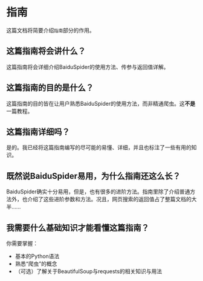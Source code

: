 # 指南

<!-- ::: baiduspider.BaiduSpider
    handler: python
    rendering:
      show_root_heading: true
      show_source: true -->

这篇文档将简要介绍`指南`部分的作用。

## 这篇指南将会讲什么？

这篇指南将会详细介绍BaiduSpider的使用方法、传参与返回值详解。

## 这篇指南的目的是什么？

这篇指南的目的皆在让用户熟悉BaiduSpider的使用方法，而非精通爬虫。这**不是**一篇教程。

## 这篇指南详细吗？

是的。我已经将这篇指南编写的尽可能的易懂、详细，并且也标注了一些有用的知识。

## 既然说BaiduSpider易用，为什么指南还这么长？

BaiduSpider确实十分易用，但是，也有很多的进阶方法。指南里除了介绍普通方法外，也介绍了这些进阶参数和方法。况且，网页搜索的返回值占了整篇文档的大半……

## 我需要什么基础知识才能看懂这篇指南？

你需要掌握：

- 基本的Python语法
- 熟悉“爬虫”的概念
- （可选）了解关于BeautifulSoup与requests的相关知识与用法
